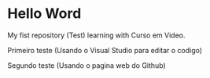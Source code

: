 # Hello Word
 My fist repository (Test) 
 learning with Curso em Video.

Primeiro teste (Usando o Visual Studio para editar o codigo)

Segundo teste (Usando o pagina web do Github)
